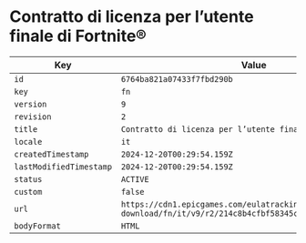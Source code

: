 # Contratto di licenza per l’utente finale di Fortnite®

| Key | Value |
| --- | ----- |
| `id` | `6764ba821a07433f7fbd290b` |
| `key` | `fn` |
| `version` | `9` |
| `revision` | `2` |
| `title` | `Contratto di licenza per l’utente finale di Fortnite®` |
| `locale` | `it` |
| `createdTimestamp` | `2024-12-20T00:29:54.159Z` |
| `lastModifiedTimestamp` | `2024-12-20T00:29:54.159Z` |
| `status` | `ACTIVE` |
| `custom` | `false` |
| `url` | `https://cdn1.epicgames.com/eulatracking-download/fn/it/v9/r2/214c8b4cfbf58345c5a76dfb474398f4.pdf` |
| `bodyFormat` | `HTML` |

